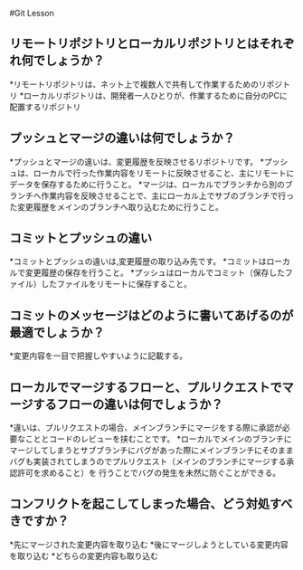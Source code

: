 #Git Lesson

## リモートリポジトリとローカルリポジトリとはそれぞれ何でしょうか？

*リモートリポジトリは、ネット上で複数人で共有して作業するためのリポジトリ
*ローカルリポジトリは、開発者一人ひとりが、作業するために自分のPCに配置するリポジトリ


## プッシュとマージの違いは何でしょうか？

*プッシュとマージの違いは、変更履歴を反映させるリポジトリです。
*プッシュは、ローカルで行った作業内容をリモートに反映させること、主にリモートにデータを保存するために行うこと。
*マージは、ローカルでブランチから別のブランチへ作業内容を反映させることで、主にローカル上でサブのブランチで行った変更履歴をメインのブランチへ取り込むために行うこと。


## コミットとプッシュの違い

*コミットとプッシュの違いは,変更履歴の取り込み先です。
*コミットはローカルで変更履歴の保存を行うこと。
*プッシュはローカルでコミット（保存したファイル）したファイルをリモートに保存すること。


## コミットのメッセージはどのように書いてあげるのが最適でしょうか？

*変更内容を一目で把握しやすいように記載する。


## ローカルでマージするフローと、プルリクエストでマージするフローの違いは何でしょうか？

*違いは、プルリクエストの場合、メインブランチにマージをする際に承認が必要なこととコードのレビューを挟むことです。
*ローカルでメインのブランチにマージしてしまうとサブブランチにバグがあった際にメインブランチにそのままバグも実装されてしまうのでプルリクエスト（メインのブランチにマージする承認許可を求めること）を
行うことでバグの発生を未然に防ぐことができる。


## コンフリクトを起こしてしまった場合、どう対処すべきですか？

*先にマージされた変更内容を取り込む
*後にマージしようとしている変更内容を取り込む
*どちらの変更内容も取り込む
